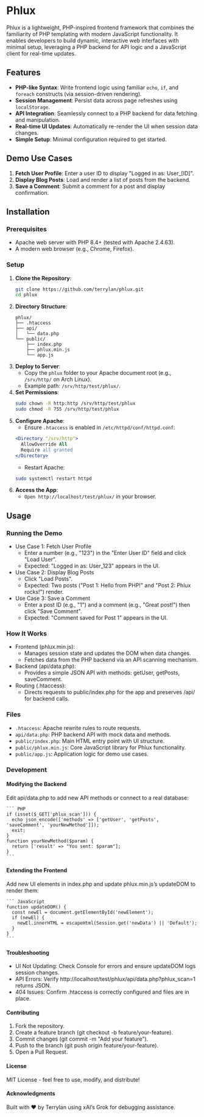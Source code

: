 
# Phlux

Phlux is a lightweight, PHP-inspired frontend framework that combines the familiarity of PHP templating with modern JavaScript functionality. It enables developers to build dynamic, interactive web interfaces with minimal setup, leveraging a PHP backend for API logic and a JavaScript client for real-time updates.

## Features
- **PHP-like Syntax**: Write frontend logic using familiar `echo`, `if`, and `foreach` constructs (via session-driven rendering).
- **Session Management**: Persist data across page refreshes using `localStorage`.
- **API Integration**: Seamlessly connect to a PHP backend for data fetching and manipulation.
- **Real-time UI Updates**: Automatically re-render the UI when session data changes.
- **Simple Setup**: Minimal configuration required to get started.

## Demo Use Cases
1. **Fetch User Profile**: Enter a user ID to display "Logged in as: User_[ID]".
2. **Display Blog Posts**: Load and render a list of posts from the backend.
3. **Save a Comment**: Submit a comment for a post and display confirmation.

## Installation

### Prerequisites
- Apache web server with PHP 8.4+ (tested with Apache 2.4.63).
- A modern web browser (e.g., Chrome, Firefox).

### Setup
1. **Clone the Repository**:
   ```bash
   git clone https://github.com/terrylan/phlux.git
   cd phlux
2. **Directory Structure**:
   ``` tree
   phlux/
   ├── .htaccess
   ├── api/
   │   └── data.php
   └── public/
       ├── index.php
       ├── phlux.min.js
       └── app.js
   ```
3. **Deploy to Server**:
    - Copy the `phlux` folder to your Apache document root (e.g., `/srv/http/` on Arch Linux).
    - Example path: `/srv/http/test/phlux/`.
4. **Set Permissions**:
   ```bash
   sudo chown -R http:http /srv/http/test/phlux
   sudo chmod -R 755 /srv/http/test/phlux
   ```
5. **Configure Apache**:
    - Ensure `.htaccess` is enabled in `/etc/httpd/conf/httpd.conf`:
    ```apache
    <Directory "/srv/http">
      AllowOverride All
      Require all granted
    </Directory>
    ```
    - Restart Apache:
    ```bash
    sudo systemctl restart httpd
    ```
6. **Access the App**:
    - `Open http://localhost/test/phlux/` in your browser.


## Usage

### Running the Demo

  - Use Case 1: Fetch User Profile
    - Enter a number (e.g., "123") in the "Enter User ID" field and click "Load User".
    - Expected: "Logged in as: User_123" appears in the UI.
  - Use Case 2: Display Blog Posts
    - Click "Load Posts".
    - Expected: Two posts ("Post 1: Hello from PHP!" and "Post 2: Phlux rocks!") render.
  - Use Case 3: Save a Comment
    - Enter a post ID (e.g., "1") and a comment (e.g., "Great post!") then click "Save Comment".
    - Expected: "Comment saved for Post 1" appears in the UI.

### How It Works
  - Frontend (phlux.min.js):
    - Manages session state and updates the DOM when data changes.
    - Fetches data from the PHP backend via an API scanning mechanism.
  - Backend (api/data.php):
    - Provides a simple JSON API with methods: getUser, getPosts, saveComment.
  - Routing (.htaccess):
    - Directs requests to public/index.php for the app and preserves /api/ for backend calls.
### Files

  - `.htaccess`: Apache rewrite rules to route requests.
  - `api/data.php`: PHP backend API with mock data and methods.
  - `public/index.php`: Main HTML entry point with UI structure.
  - `public/phlux.min.js`: Core JavaScript library for Phlux functionality.
  - `public/app.js`: Application logic for demo use cases.
### Development
#### Modifying the Backend

Edit api/data.php to add new API methods or connect to a real database:

    ``` PHP
    if (isset($_GET['phlux_scan'])) {
      echo json_encode(['methods' => ['getUser', 'getPosts', 'saveComment', 'yourNewMethod']]);
      exit;
    }
    function yourNewMethod($param) {
      return ['result' => "You sent: $param"];
    }
    ```
#### Extending the Frontend

Add new UI elements in index.php and update phlux.min.js’s updateDOM to render them:

    ``` JavaScript
    function updateDOM() {
      const newEl = document.getElementById('newElement');
      if (newEl) {
        newEl.innerHTML = escapeHtml(Session.get('newData') || 'Default');
      }
    }
    ```

#### Troubleshooting

 - UI Not Updating: Check Console for errors and ensure updateDOM logs session changes.
 - API Errors: Verify http://localhost/test/phlux/api/data.php?phlux_scan=1 returns JSON.
 - 404 Issues: Confirm .htaccess is correctly configured and files are in place.

#### Contributing

1. Fork the repository.
2. Create a feature branch (git checkout -b feature/your-feature).
3. Commit changes (git commit -m "Add your feature").
4. Push to the branch (git push origin feature/your-feature).
5. Open a Pull Request.


#### License

MIT License - feel free to use, modify, and distribute!

#### Acknowledgments

Built with ❤️ by Terrylan using xAI’s Grok for debugging assistance.
